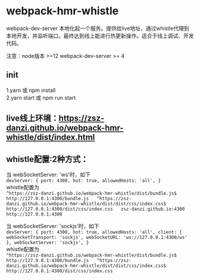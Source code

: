 # webpack-hmr-whistle
webpack-dev-server 本地化起一个服务。提供给live地址，通过whistle代理到本地开发，并监听端口。最终达到线上能进行热更新操作。适合于线上调试、开发代码。

注意：node版本 >=12  webpack-dev-server >= 4

## init
1.yarn 或 npm install  
2.yarn start 或 npm run start  

## live线上环境：https://zsz-danzi.github.io/webpack-hmr-whistle/dist/index.html

## whistle配置:2种方式：

当 webSocketServer: 'ws'时，如下  
`devServer: {
    port: 4300,
    hot: true,
    allowedHosts: 'all',
}`  
whistle配置为  
`^https://zsz-danzi.github.io/webpack-hmr-whistle/dist/bundle.js$  http://127.0.0.1:4300/bundle.js  
^https://zsz-danzi.github.io/webpack-hmr-whistle/dist/dist/css/index.css$ http://127.0.0.1:4300/dist/css/index.css  
zsz-danzi.github.io:4300 http://127.0.0.1:4300`  

当 webSocketServer: 'sockjs'时，如下  
`devServer: {
    port: 4300,
    hot: true,
    allowedHosts: 'all',
    client: {
        webSocketTransport: 'sockjs',
        webSocketURL: 'ws://127.0.0.1:4300/ws'
    },
    webSocketServer: 'sockjs',
}`  
whistle配置为  
`^https://zsz-danzi.github.io/webpack-hmr-whistle/dist/bundle.js$  http://127.0.0.1:4300/bundle.js  
^https://zsz-danzi.github.io/webpack-hmr-whistle/dist/dist/css/index.css$ http://127.0.0.1:4300/dist/css/index.css`  

